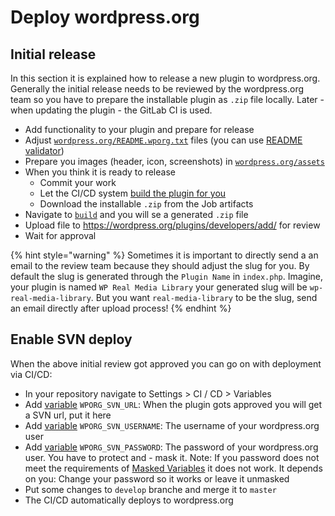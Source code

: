 # Deploy wordpress.org

## Initial release

In this section it is explained how to release a new plugin to wordpress.org. Generally the initial release needs to be reviewed by the wordpress.org team so you have to prepare the installable plugin as `.zip` file locally. Later - when updating the plugin - the GitLab CI is used.

-   Add functionality to your plugin and prepare for release
-   Adjust [`wordpress.org/README.wporg.txt`](../usage/folder-structure/plugin.md#folder-structure) files (you can use [README validator](https://wordpress.org/plugins/developers/readme-validator/))
-   Prepare you images (header, icon, screenshots) in [`wordpress.org/assets`](../usage/folder-structure/plugin.md#folder-structure)
-   When you think it is ready to release
    -   Commit your work
    -   Let the CI/CD system [build the plugin for you](../advanced/build-production-plugin.md)
    -   Download the installable `.zip` from the Job artifacts
-   Navigate to [`build`](../usage/folder-structure/plugin.md#folder-structure) and you will se a generated `.zip` file
-   Upload file to https://wordpress.org/plugins/developers/add/ for review
-   Wait for approval

{% hint style="warning" %}
Sometimes it is important to directly send a an email to the review team because they should adjust the slug for you. By default the slug is generated through the `Plugin Name` in `index.php`. Imagine, your plugin is named `WP Real Media Library` your generated slug will be `wp-real-media-library`. But you want `real-media-library` to be the slug, send an email directly after upload process!
{% endhint %}

## Enable SVN deploy

When the above initial review got approved you can go on with deployment via CI/CD:

-   In your repository navigate to Settings > CI / CD > Variables
-   Add [variable](./extend-gitlab-ci-pipeline.md#available-variables) `WPORG_SVN_URL`: When the plugin gots approved you will get a SVN url, put it here
-   Add [variable](./extend-gitlab-ci-pipeline.md#available-variables) `WPORG_SVN_USERNAME`: The username of your wordpress.org user
-   Add [variable](./extend-gitlab-ci-pipeline.md#available-variables) `WPORG_SVN_PASSWORD`: The password of your wordpress.org user. You have to protect and - mask it. Note: If you password does not meet the requirements of [Masked Variables](https://gitlab.com/help/ci/variables/README#masked-variables) it does not work. It depends on you: Change your password so it works or leave it unmasked
-   Put some changes to `develop` branche and merge it to `master`
-   The CI/CD automatically deploys to wordpress.org
